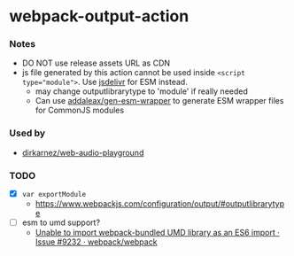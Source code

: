 webpack-output-action
=====================
### Notes
- DO NOT use release assets URL as CDN
- js file generated by this action cannot be used inside `<script type="module">`.  Use [jsdelivr](https://www.jsdelivr.com/) for ESM instead.
  - may change outputlibrarytype to 'module' if really needed
  - Can use [addaleax/gen-esm-wrapper](https://github.com/addaleax/gen-esm-wrapper) to generate ESM wrapper files for CommonJS modules

### Used by
- [dirkarnez/web-audio-playground](https://github.com/dirkarnez/web-audio-playground)

### TODO
- [x] `var exportModule`
  - https://www.webpackjs.com/configuration/output/#outputlibrarytype
- [ ] esm to umd support?
  - [Unable to import webpack-bundled UMD library as an ES6 import · Issue #9232 · webpack/webpack](https://github.com/webpack/webpack/issues/9232)